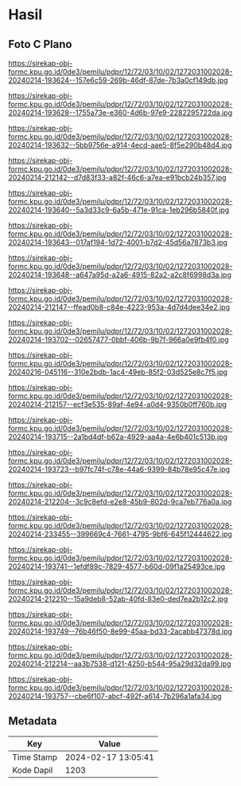 # Hasil

## Foto C Plano

https://sirekap-obj-formc.kpu.go.id/0de3/pemilu/pdpr/12/72/03/10/02/1272031002028-20240214-193624--157e6c59-269b-46df-87de-7b3a0cf149db.jpg

https://sirekap-obj-formc.kpu.go.id/0de3/pemilu/pdpr/12/72/03/10/02/1272031002028-20240214-193628--1755a73e-e360-4d6b-97e9-2282295722da.jpg

https://sirekap-obj-formc.kpu.go.id/0de3/pemilu/pdpr/12/72/03/10/02/1272031002028-20240214-193632--5bb9756e-a914-4ecd-aae5-8f5e290b48d4.jpg

https://sirekap-obj-formc.kpu.go.id/0de3/pemilu/pdpr/12/72/03/10/02/1272031002028-20240214-212142--d7d83f33-a82f-46c6-a7ea-e91bcb24b357.jpg

https://sirekap-obj-formc.kpu.go.id/0de3/pemilu/pdpr/12/72/03/10/02/1272031002028-20240214-193640--5a3d33c9-6a5b-471e-91ca-1eb296b5840f.jpg

https://sirekap-obj-formc.kpu.go.id/0de3/pemilu/pdpr/12/72/03/10/02/1272031002028-20240214-193643--017af194-1d72-4001-b7d2-45d56a7873b3.jpg

https://sirekap-obj-formc.kpu.go.id/0de3/pemilu/pdpr/12/72/03/10/02/1272031002028-20240214-193648--a647a95d-a2a6-4915-82a2-a2c8f6998d3a.jpg

https://sirekap-obj-formc.kpu.go.id/0de3/pemilu/pdpr/12/72/03/10/02/1272031002028-20240214-212147--ffead0b8-c84e-4223-953a-4d7d4dee34e2.jpg

https://sirekap-obj-formc.kpu.go.id/0de3/pemilu/pdpr/12/72/03/10/02/1272031002028-20240214-193702--02657477-0bbf-406b-9b7f-966a0e9fb4f0.jpg

https://sirekap-obj-formc.kpu.go.id/0de3/pemilu/pdpr/12/72/03/10/02/1272031002028-20240216-045116--310e2bdb-1ac4-49eb-85f2-03d525e8c7f5.jpg

https://sirekap-obj-formc.kpu.go.id/0de3/pemilu/pdpr/12/72/03/10/02/1272031002028-20240214-212157--ecf3e535-89af-4e94-a0d4-9350b0ff760b.jpg

https://sirekap-obj-formc.kpu.go.id/0de3/pemilu/pdpr/12/72/03/10/02/1272031002028-20240214-193715--2a1bd4df-b62a-4929-aa4a-4e6b401c513b.jpg

https://sirekap-obj-formc.kpu.go.id/0de3/pemilu/pdpr/12/72/03/10/02/1272031002028-20240214-193723--b97fc74f-c78e-44a6-9399-84b78e95c47e.jpg

https://sirekap-obj-formc.kpu.go.id/0de3/pemilu/pdpr/12/72/03/10/02/1272031002028-20240214-212204--3c9c8efd-e2e8-45b9-802d-9ca7eb776a0a.jpg

https://sirekap-obj-formc.kpu.go.id/0de3/pemilu/pdpr/12/72/03/10/02/1272031002028-20240214-233455--399669c4-7661-4795-9bf6-645f12444622.jpg

https://sirekap-obj-formc.kpu.go.id/0de3/pemilu/pdpr/12/72/03/10/02/1272031002028-20240214-193741--1efdf89c-7829-4577-b60d-09f1a25493ce.jpg

https://sirekap-obj-formc.kpu.go.id/0de3/pemilu/pdpr/12/72/03/10/02/1272031002028-20240214-212210--15a9deb8-52ab-40fd-83e0-ded7ea2b12c2.jpg

https://sirekap-obj-formc.kpu.go.id/0de3/pemilu/pdpr/12/72/03/10/02/1272031002028-20240214-193749--76b46f50-8e99-45aa-bd33-2acabb47378d.jpg

https://sirekap-obj-formc.kpu.go.id/0de3/pemilu/pdpr/12/72/03/10/02/1272031002028-20240214-212214--aa3b7538-d121-4250-b544-95a29d32da99.jpg

https://sirekap-obj-formc.kpu.go.id/0de3/pemilu/pdpr/12/72/03/10/02/1272031002028-20240214-193757--cbe6f107-abcf-492f-a614-7b296a1afa34.jpg


## Metadata

| Key        | Value               |
| ---------- | ------------------- |
| Time Stamp | 2024-02-17 13:05:41 |
| Kode Dapil | 1203                |



